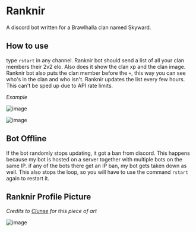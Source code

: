 # Ranknir
A discord bot written for a Brawlhalla clan named Skyward.

## How to use
type `rstart` in any channel. Ranknir bot should send a list of all your clan members their 2v2 elo. Also does it show the clan xp and the clan image. Ranknir bot also puts the clan member before the `+`, this way you can see who's in the clan and who isn't. Ranknir updates the list every few hours. This can't be sped up due to API rate limits.

*Example*

![image](https://user-images.githubusercontent.com/74303221/174410590-4ff29cc3-9122-433b-9d7d-4f735501623a.png)

![image](https://user-images.githubusercontent.com/74303221/174410542-5cc12557-41ab-472e-aa63-5164ff9a78a5.png)

## Bot Offline
If the bot randomly stops updating, it got a ban from discord. This happens because my bot is hosted on a server together with multiple bots on the same IP. if any of the bots there get an IP ban, my bot gets taken down as well. This also stops the loop, so you will have to use the command `rstart` again to restart it.

## Ranknir Profile Picture
*Credits to [Clunse](https://www.deviantart.com/clunse) for this piece of art*

![image](https://images-wixmp-ed30a86b8c4ca887773594c2.wixmp.com/f/f33f269f-dfc4-4474-b886-a7b2b0e05f1f/dajgtbu-d1736d2d-c8bb-414e-a496-4a04b61de868.png/v1/fill/w_1024,h_1167,strp/ragnir_by_clunse_dajgtbu-fullview.png?token=eyJ0eXAiOiJKV1QiLCJhbGciOiJIUzI1NiJ9.eyJzdWIiOiJ1cm46YXBwOjdlMGQxODg5ODIyNjQzNzNhNWYwZDQxNWVhMGQyNmUwIiwiaXNzIjoidXJuOmFwcDo3ZTBkMTg4OTgyMjY0MzczYTVmMGQ0MTVlYTBkMjZlMCIsIm9iaiI6W1t7ImhlaWdodCI6Ijw9MTE2NyIsInBhdGgiOiJcL2ZcL2YzM2YyNjlmLWRmYzQtNDQ3NC1iODg2LWE3YjJiMGUwNWYxZlwvZGFqZ3RidS1kMTczNmQyZC1jOGJiLTQxNGUtYTQ5Ni00YTA0YjYxZGU4NjgucG5nIiwid2lkdGgiOiI8PTEwMjQifV1dLCJhdWQiOlsidXJuOnNlcnZpY2U6aW1hZ2Uub3BlcmF0aW9ucyJdfQ.NjYSLCOjszcj9Wo8HZ2OtDPeeo7LSjl8rYOxxjrJmyA)
